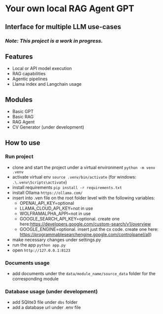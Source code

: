 # Your own local RAG Agent GPT
## Interface for multiple LLM use-cases
### *Note: This project is a work in progress.*

## Features
- Local or API model execution
- RAG capabilities
- Agentic pipelines
- Llama index and Langchain usage

## Modules
- Basic GPT
- Basic RAG
- RAG Agent
- CV Generator (under development)

## How to use
### Run project
- clone and start the project under a virtual environment `python -m venv .venv`
- activate virtual env `source .venv/bin/activate` (for windows: `.\.venv\Scripts\activate`)
- install requirements `pip install -r requirements.txt`
- install Ollama `https://ollama.com/`
- insert into .ven file on the root folder level with the following variables:
  - OPENAI_API_KEY=optional
  - LLAMA_CLOUD_API_KEY=not in use
  - WOLFRAMALPHA_APPI=not in use
  - GOOGLE_SEARCH_API_KEY=optional. create one here:https://developers.google.com/custom-search/v1/overview
  - GOOGLE_ENGINE=optional. insert just the cx code. create one here: https://programmablesearchengine.google.com/controlpanel/all)
- make necessary changes under settings.py
- run the app `python app.py`
- open `http://127.0.0.1:8123`

### Documents usage
- add documents under the `data/module_name/source_data` folder for the corresponding module

### Database usage (under development)
- add SQlite3 file under `dbs` folder
- add a database url under .env file
